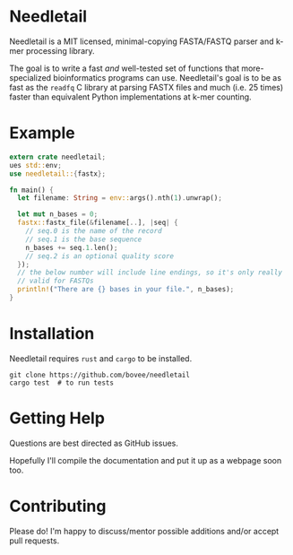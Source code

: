 # Needletail

Needletail is a MIT licensed, minimal-copying FASTA/FASTQ parser and k-mer processing library.

The goal is to write a fast *and* well-tested set of functions that more-specialized bioinformatics programs can use. Needletail's goal is to be as fast as the `readfq` C library at parsing FASTX files and much (i.e. 25 times) faster than equivalent Python implementations at k-mer counting.

# Example

```rust
extern crate needletail;
ues std::env;
use needletail::{fastx};

fn main() {
  let filename: String = env::args().nth(1).unwrap();

  let mut n_bases = 0;
  fastx::fastx_file(&filename[..], |seq| {
    // seq.0 is the name of the record
    // seq.1 is the base sequence
    n_bases += seq.1.len();
    // seq.2 is an optional quality score
  });
  // the below number will include line endings, so it's only really
  // valid for FASTQs
  println!("There are {} bases in your file.", n_bases);
}
```

# Installation

Needletail requires `rust` and `cargo` to be installed.

```shell
git clone https://github.com/bovee/needletail
cargo test  # to run tests
```

# Getting Help

Questions are best directed as GitHub issues.

Hopefully I'll compile the documentation and put it up as a webpage soon too.

# Contributing

Please do! I'm happy to discuss/mentor possible additions and/or accept pull requests.
